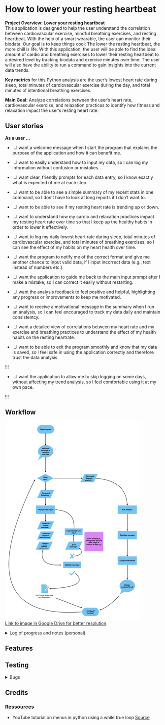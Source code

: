 # How to lower your resting heartbeat 

**Project Overview: Lower your resting heartbeat**  
This application is designed to help the user understand the correlation between cardiovascular exercise, mindful breathing exercises, and resting heartbeat. With the help of a smart wearable, the user can monitor their biodata. Our goal is to keep things cool: The lower the resting heartbeat, the more chill is life. With this application, the user will be able to find the ideal amount of cardio and breathing exercises to lower their resting heartbeat to a desired level by tracking biodata and exercise minutes over time. The user will also have the ability to run a command to gain insights into the current data trends.

**Key metrics** for this Python analysis are the user’s lowest heart rate during sleep, total minutes of cardiovascular exercise during the day, and total minutes of intentional breathing exercises.

**Main Goal:** Analyze correlations between the user’s heart rate, cardiovascular exercise, and relaxation practices to identify how fitness and relaxation impact the user’s resting heart rate.

## User stories 

**As a user …**
+ …I want a welcome message when I start the program that explains the purpose of the application and how it can benefit me.

+ …I want to easily understand how to input my data, so I can log my information without confusion or mistakes.

+ …I want clear, friendly prompts for each data entry, so I know exactly what is expected of me at each step.

+ …I want to be able to see a simple summary of my recent stats in one command, so I don’t have to look at long reports if I don’t want to.

+ …I want to be able to see if my resting heart rate is trending up or down.

+ …I want to understand how my cardio and relaxation practices impact my resting heart rate over time so that I keep up the healthy habits in order to lower it effectively.

+ …I want to log my daily lowest heart rate during sleep, total minutes of cardiovascular exercise, and total minutes of breathing exercises, so I can see the effect of my habits on my heart health over time.

+ …I want the program to notify me of the correct format and give me another chance to input valid data, if I input incorrect data (e.g., text instead of numbers etc.).

+ …I want the application to guide me back to the main input prompt after I make a mistake, so I can correct it easily without restarting.

+ …I want the analysis feedback to feel positive and helpful, highlighting any progress or improvements to keep me motivated.

+ …I want to receive a motivational message in the summary when I run an analysis, so I can feel encouraged to track my data daily and maintain consistentcy.

+ …I want a detailed view of correlations between my heart rate and my exercise and breathing practices to understand the effect of my health habits on the resting heartrate.

+ …I want to be able to exit the program smoothly and know that my data is saved, so I feel safe in using the application correctly and therefore trust the data analysis.

!!!
+ ...I want the application to allow me to skip logging on some days, without affecting my trend analysis, so I feel comfortable using it at my own pace.  

!!!

## Workflow 
![Process Flowchart](assets/images/python_program_flowchart_1.png)  
[Link to image in Google Drive for better resolution](https://drive.google.com/file/d/1ttHliz-kDCG_2PlvI5EhpljxHg-oFdWm/view?usp=drive_link)

<details>
<summary>Log of progress and notes (personal)</summary>
Set up: 
1. Import Libraries: Bring in gspread to manage Google Sheets and Credentials for secure access.
2. Set Permissions with a Scope: Define what parts of Google Sheets and Drive the program is allowed to access.
3. Load Credentials: Use a creds.json file (generated when setting up API) to load the authorization key and apply the defined permissions.
4. Authorize and Open Sheet: Authorize access to Google Sheets with gspread, then open a specific sheet by name ('coolness_tracker' in my case).
</details>

## Features

## Testing
<details>
<summary>Bugs</summary>

| **Bug Description** | **Screenshot** | **Fix** | 
|---------------------|----------------|---------|
| print statement too long | ![flake8 Validation 1](assets/images/testing/flake8_1.png) | Divided print statement in several lines |
</details>

## Credits 

### Ressources 

- YouTube tutorial on menus in python using a while true loop [Source](https://www.youtube.com/watch?v=ZBx7oWCJ4aY)
